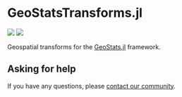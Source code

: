 # GeoStatsTransforms.jl

[![][build-img]][build-url] [![][codecov-img]][codecov-url]

Geospatial transforms for the [GeoStats.jl](https://github.com/JuliaEarth/GeoStats.jl) framework.

## Asking for help

If you have any questions, please [contact our community](https://juliaearth.github.io/GeoStats.jl/stable/about/community.html).

[build-img]: https://img.shields.io/github/actions/workflow/status/JuliaEarth/GeoStatsTransforms.jl/CI.yml?branch=master&style=flat-square
[build-url]: https://github.com/JuliaEarth/GeoStatsTransforms.jl/actions

[codecov-img]: https://img.shields.io/codecov/c/github/JuliaEarth/GeoStatsTransforms.jl?style=flat-square
[codecov-url]: https://codecov.io/gh/JuliaEarth/GeoStatsTransforms.jl
